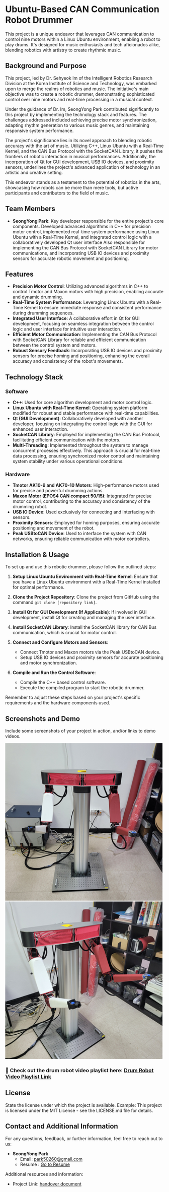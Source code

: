 # Ubuntu-Based CAN Communication Robot Drummer
This project is a unique endeavor that leverages CAN communication to control nine motors within a Linux Ubuntu environment, enabling a robot to play drums. It's designed for music enthusiasts and tech aficionados alike, blending robotics with artistry to create rhythmic music.

## Background and Purpose
This project, led by Dr. Sehyeok Im of the Intelligent Robotics Research Division at the Korea Institute of Science and Technology, was embarked upon to merge the realms of robotics and music. The initiative's main objective was to create a robotic drummer, demonstrating sophisticated control over nine motors and real-time processing in a musical context.

Under the guidance of Dr. Im, SeongYong Park contributed significantly to this project by implementing the technology stack and features. The challenges addressed included achieving precise motor synchronization, adapting rhythm generation to various music genres, and maintaining responsive system performance. 

The project's significance lies in its novel approach to blending robotic accuracy with the art of music. Utilizing C++, Linux Ubuntu with a Real-Time Kernel, and the CAN Bus Protocol with the SocketCAN Library, it pushes the frontiers of robotic interaction in musical performances. Additionally, the incorporation of Qt for GUI development, USB IO devices, and proximity sensors, underlines the project's advanced application of technology in an artistic and creative setting.

This endeavor stands as a testament to the potential of robotics in the arts, showcasing how robots can be more than mere tools, but active participants and contributors to the field of music.


## Team Members
- **SeongYong Park**: Key developer responsible for the entire project's core components. Developed advanced algorithms in C++ for precision motor control, implemented real-time system performance using Linux Ubuntu with a Real-Time Kernel, and integrated control logic with a collaboratively developed Qt user interface Also responsible for implementing the CAN Bus Protocol with SocketCAN Library for motor communications, and incorporating USB IO devices and proximity sensors for accurate robotic movement and positioning.


<!-- - **Partner's Name**: Partner's role and contributions in the project-->

## Features
- **Precision Motor Control**: Utilizing advanced algorithms in C++ to control Tmotor and Maxon motors with high precision, enabling accurate and dynamic drumming.
- **Real-Time System Performance**: Leveraging Linux Ubuntu with a Real-Time Kernel to ensure immediate response and consistent performance during drumming sequences.
- **Integrated User Interface**: A collaborative effort in Qt for GUI development, focusing on seamless integration between the control logic and user interface for intuitive user interaction.
- **Efficient Motor Communication**: Implementing the CAN Bus Protocol with SocketCAN Library for reliable and efficient communication between the control system and motors.
- **Robust Sensory Feedback**: Incorporating USB IO devices and proximity sensors for precise homing and positioning, enhancing the overall accuracy and consistency of the robot's movements.



## Technology Stack

### Software
- **C++**: Used for core algorithm development and motor control logic.
- **Linux Ubuntu with Real-Time Kernel**: Operating system platform modified for robust and stable performance with real-time capabilities.
- **Qt (GUI Development)**: Collaboratively developed with another developer, focusing on integrating the control logic with the GUI for enhanced user interaction.
- **SocketCAN Library**: Employed for implementing the CAN Bus Protocol, facilitating efficient communication with the motors.
- **Multi-Threading**: Implemented throughout the system to manage concurrent processes effectively. This approach is crucial for real-time data processing, ensuring synchronized motor control and maintaining system stability under various operational conditions.

### Hardware
- **Tmotor AK10-9 and AK70-10 Motors**: High-performance motors used for precise and powerful drumming actions.
- **Maxon Motor (EPOS4 CAN compact 50/15)**: Integrated for precise motor control, contributing to the accuracy and consistency of the drumming robot.
- **USB IO Device**: Used exclusively for connecting and interfacing with sensors.
- **Proximity Sensors**: Employed for homing purposes, ensuring accurate positioning and movement of the robot.
- **Peak USBtoCAN Device**: Used to interface the system with CAN networks, ensuring reliable communication with motor controllers.




## Installation & Usage
To set up and use this robotic drummer, please follow the outlined steps:

1. **Setup Linux Ubuntu Environment with Real-Time Kernel**: Ensure that you have a Linux Ubuntu environment with a Real-Time Kernel installed for optimal performance.

2. **Clone the Project Repository**: Clone the project from GitHub using the command `git clone [repository link]`.

3. **Install Qt for GUI Development (If Applicable)**: If involved in GUI development, install Qt for creating and managing the user interface.

4. **Install SocketCAN Library**: Install the SocketCAN library for CAN Bus communication, which is crucial for motor control.

5. **Connect and Configure Motors and Sensors**:
    - Connect Tmotor and Maxon motors via the Peak USBtoCAN device.
    - Setup USB IO devices and proximity sensors for accurate positioning and motor synchronization.

6. **Compile and Run the Control Software**:
    - Compile the C++ based control software.
    - Execute the compiled program to start the robotic drummer.

Remember to adjust these steps based on your project's specific requirements and the hardware components used.


## Screenshots and Demo
Include some screenshots of your project in action, and/or links to demo videos.

<img src="./image/Ready_Pos.jpg" width="500" alt="Screenshot Front Robot">
<img src="./image/Ready_Pos2.jpg" width="500" alt="Screenshot Ready Position diagonal Robot">

### 🎥 **Check out the drum robot video playlist here:** [**Drum Robot Video Playlist Link**](https://www.youtube.com/playlist?list=PLZbG63B7tdmLVjM_1uWHxAeesx-kkmfXY)




## License
State the license under which the project is available. Example: This project is licensed under the MIT License - see the LICENSE.md file for details.

## Contact and Additional Information

For any questions, feedback, or further information, feel free to reach out to us:

- **SeongYong Park**
  - Email: park50260@gmail.com
  - Resume : [Go to Resume](https://aconite-green.github.io/)
  <!--- LinkedIn: [Go to LinkedIn ](your-linkedin-url)-->
  
<!-- - **Your Teammate's Name**
  - Email: teammate.email@example.com
  - LinkedIn: [Teammate's LinkedIn](teammate-linkedin-url)-->

Additional resources and information:
- Project Link: [handover document](https://seongyongs-organization.gitbook.io/design-system/)

